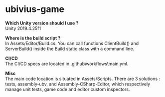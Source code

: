 # ubivius-game


**Which Unity version should I use ?**\
Unity 2019.4.25f1

**Where is the build script ?**\
In Assets/Editor/Build.cs. You can call functions ClientBuild() and ServerBuild() inside the Build static class with a command line.

**CI/CD**\
The CI/CD specs are located in  .github\workflows\main.yml.

**Misc**\
The main code location is situated in Assets/Scripts. There are 3 solutions : tests, assembly-ubv, and Assembly-CSharp-Editor, which respectively manage unit tests, game code and editor custom inspectors.
